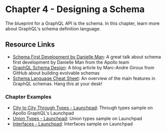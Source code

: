 Chapter 4 - Designing a Schema
==================
The blueprint for a GraphQL API is the schema. In this chapter, learn more about GraphQL's schema definition language.

Resource Links
------
* [Schema First Development by Danielle Man](https://conferences.oreilly.com/fluent/fl-ca-2017/public/schedule/detail/58715): A great talk about schema first development by Danielle Man from the Apollo team
* [GraphQL Schema Design](https://blog.apollographql.com/graphql-schema-design-building-evolvable-schemas-1501f3c59ed5): A blog article by Marc-Andre Giroux from GitHub about building evolvable schemas
* [Schema Language Cheat Sheet](https://github.com/sogko/graphql-schema-language-cheat-sheet): An overview of the main features in GraphQL schemas. Hang this at your desk! 

### Chapter Examples
* [City to City Through Types - Launchpad](https://launchpad.graphql.com/lk3qk3zq7q): Through types sample on Apollo GraphQL's Launchpad
* [Union Types - Launchpad](https://launchpad.graphql.com/r94qxj5q4n): Union types sample on Launchpad
* [Interfaces - Launchpad](https://launchpad.graphql.com/j8r375km3p): Interfaces sample on Launchpad

